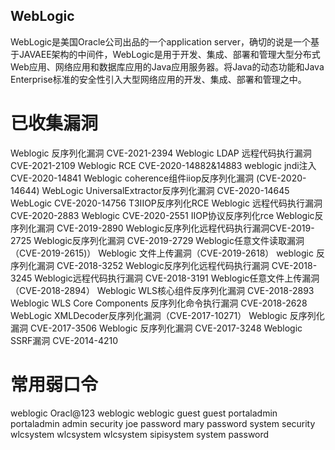 ## WebLogic
WebLogic是美国Oracle公司出品的一个application server，确切的说是一个基于JAVAEE架构的中间件，WebLogic是用于开发、集成、部署和管理大型分布式Web应用、网络应用和数据库应用的Java应用服务器。将Java的动态功能和Java Enterprise标准的安全性引入大型网络应用的开发、集成、部署和管理之中。

# 已收集漏洞

Weblogic 反序列化漏洞 CVE-2021-2394
Weblogic LDAP 远程代码执行漏洞 CVE-2021-2109
Weblogic RCE CVE-2020-14882&14883
weblogic jndi注入CVE-2020-14841
Weblogic coherence组件iiop反序列化漏洞 (CVE-2020-14644)
WebLogic UniversalExtractor反序列化漏洞 CVE-2020-14645
WebLogic CVE-2020-14756 T3IIOP反序列化RCE
Weblogic 远程代码执行漏洞 CVE-2020-2883
Weblogic CVE-2020-2551 IIOP协议反序列化rce
Weblogic反序列化漏洞 CVE-2019-2890
Weblogic反序列化远程代码执行漏洞CVE-2019-2725
Weblogic反序列化漏洞 CVE-2019-2729
Weblogic任意文件读取漏洞（CVE-2019-2615)）
Weblogic 文件上传漏洞（CVE-2019-2618）
weblogic 反序列化漏洞 CVE-2018-3252
Weblogic反序列化远程代码执行漏洞 CVE-2018-3245
Weblogic远程代码执行漏洞 CVE-2018-3191
Weblogic任意文件上传漏洞（CVE-2018-2894）
Weblogic WLS核心组件反序列化漏洞 CVE-2018-2893
Weblogic WLS Core Components 反序列化命令执行漏洞 CVE-2018-2628
WebLogic XMLDecoder反序列化漏洞（CVE-2017-10271）
Weblogic 反序列化漏洞 CVE-2017-3506
Weblogic 反序列化漏洞 CVE-2017-3248
Weblogic SSRF漏洞 CVE-2014-4210

# 常用弱口令

weblogic Oracl@123
weblogic weblogic
guest guest
portaladmin portaladmin
admin security
joe password
mary password
system security
wlcsystem wlcsystem
wlcsystem sipisystem
system password
